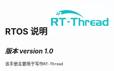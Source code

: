 # RTOS 说明  ![RT-Thread logo](https://github.com/hlg-Git/RTOS/blob/master/rt-thread/picture/admin.png?raw=ture#pic_center)
*版本 version 1.0*
---
该手册主要用于写作`RT-Thread`


